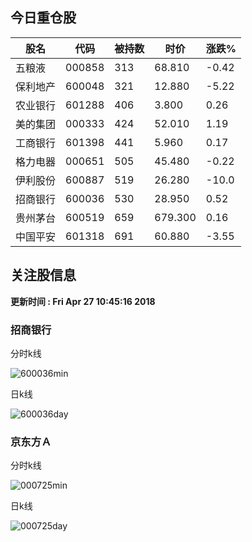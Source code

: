 
## 今日重仓股 

|股名|代码|被持数|时价|涨跌%|
|---|---|---|---|---|
|五粮液|000858|313|68.810|-0.42|
|保利地产|600048|321|12.880|-5.22|
|农业银行|601288|406|3.800|0.26|
|美的集团|000333|424|52.010|1.19|
|工商银行|601398|441|5.960|0.17|
|格力电器|000651|505|45.480|-0.22|
|伊利股份|600887|519|26.280|-10.0|
|招商银行|600036|530|28.950|0.52|
|贵州茅台|600519|659|679.300|0.16|
|中国平安|601318|691|60.880|-3.55|

## 关注股信息
**更新时间 : Fri Apr 27 10:45:16 2018**
### 招商银行 
分时k线

![600036min](http://image.sinajs.cn/newchart/min/n/sh600036.gif)

日k线

![600036day](http://image.sinajs.cn/newchart/daily/n/sh600036.gif)

### 京东方Ａ 
分时k线

![000725min](http://image.sinajs.cn/newchart/min/n/sz000725.gif)

日k线

![000725day](http://image.sinajs.cn/newchart/daily/n/sz000725.gif)
